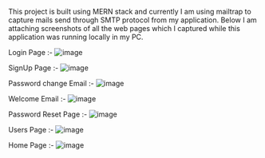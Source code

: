 This project is built using MERN stack and currently I am using mailtrap to capture mails send through SMTP protocol from my application.
Below I am attaching screenshots of all the web pages which I captured while this application was running locally in my PC.

Login Page :-
![image](https://github.com/user-attachments/assets/8b7a98ae-6988-446d-a624-240118bc383f)

SignUp Page :-
![image](https://github.com/user-attachments/assets/7b7e9846-52c1-459c-a800-c95b1619d96d)

Password change Email :-
![image](https://github.com/user-attachments/assets/c872d798-596e-4b3d-8ae7-7457b1d5634d)

Welcome Email :-
![image](https://github.com/user-attachments/assets/39213346-a3d6-4eb0-be06-e6f68d29fba0)

Password Reset Page :-
![image](https://github.com/user-attachments/assets/d2b62252-89ff-4190-86d8-fb4f9af6dd8d)

Users Page :-
![image](https://github.com/user-attachments/assets/fecbb86a-10aa-4fd0-a12d-88098a042c10)

Home Page :-
![image](https://github.com/user-attachments/assets/65886411-b777-4d2e-be41-5e666b233c07)
